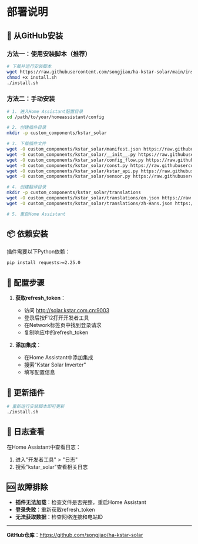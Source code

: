 # 部署说明

## 🚀 从GitHub安装

### 方法一：使用安装脚本（推荐）
```bash
# 下载并运行安装脚本
wget https://raw.githubusercontent.com/songjiao/ha-kstar-solar/main/install.sh
chmod +x install.sh
./install.sh
```

### 方法二：手动安装
```bash
# 1. 进入Home Assistant配置目录
cd /path/to/your/homeassistant/config

# 2. 创建插件目录
mkdir -p custom_components/kstar_solar

# 3. 下载插件文件
wget -O custom_components/kstar_solar/manifest.json https://raw.githubusercontent.com/songjiao/ha-kstar-solar/main/custom_components/kstar_solar/manifest.json
wget -O custom_components/kstar_solar/__init__.py https://raw.githubusercontent.com/songjiao/ha-kstar-solar/main/custom_components/kstar_solar/__init__.py
wget -O custom_components/kstar_solar/config_flow.py https://raw.githubusercontent.com/songjiao/ha-kstar-solar/main/custom_components/kstar_solar/config_flow.py
wget -O custom_components/kstar_solar/const.py https://raw.githubusercontent.com/songjiao/ha-kstar-solar/main/custom_components/kstar_solar/const.py
wget -O custom_components/kstar_solar/kstar_api.py https://raw.githubusercontent.com/songjiao/ha-kstar-solar/main/custom_components/kstar_solar/kstar_api.py
wget -O custom_components/kstar_solar/sensor.py https://raw.githubusercontent.com/songjiao/ha-kstar-solar/main/custom_components/kstar_solar/sensor.py

# 4. 创建翻译目录
mkdir -p custom_components/kstar_solar/translations
wget -O custom_components/kstar_solar/translations/en.json https://raw.githubusercontent.com/songjiao/ha-kstar-solar/main/custom_components/kstar_solar/translations/en.json
wget -O custom_components/kstar_solar/translations/zh-Hans.json https://raw.githubusercontent.com/songjiao/ha-kstar-solar/main/custom_components/kstar_solar/translations/zh-Hans.json

# 5. 重启Home Assistant
```

## 📦 依赖安装

插件需要以下Python依赖：
```bash
pip install requests>=2.25.0
```

## 🔧 配置步骤

1. **获取refresh_token**：
   - 访问 http://solar.kstar.com.cn:9003
   - 登录后按F12打开开发者工具
   - 在Network标签页中找到登录请求
   - 复制响应中的refresh_token

2. **添加集成**：
   - 在Home Assistant中添加集成
   - 搜索"Kstar Solar Inverter"
   - 填写配置信息

## 🔄 更新插件

```bash
# 重新运行安装脚本即可更新
./install.sh
```

## 📝 日志查看

在Home Assistant中查看日志：
1. 进入"开发者工具" > "日志"
2. 搜索"kstar_solar"查看相关日志

## 🆘 故障排除

- **插件无法加载**：检查文件是否完整，重启Home Assistant
- **登录失败**：重新获取refresh_token
- **无法获取数据**：检查网络连接和电站ID

---

**GitHub仓库**：https://github.com/songjiao/ha-kstar-solar 